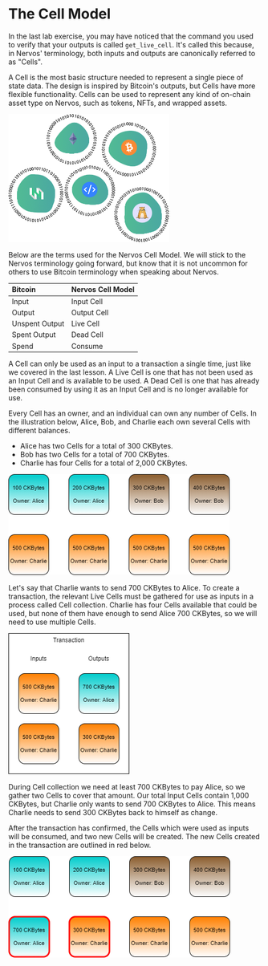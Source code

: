 # The Cell Model

In the last lab exercise, you may have noticed that the command you used to verify that your outputs is called `get_live_cell`. It's called this because, in Nervos' terminology, both inputs and outputs are canonically referred to as "Cells".

A Cell is the most basic structure needed to represent a single piece of state data. The design is inspired by Bitcoin's outputs, but Cells have more flexible functionality. Cells can be used to represent any kind of on-chain asset type on Nervos, such as tokens, NFTs, and wrapped assets.

![](../.gitbook/assets/cell-model.png)

Below are the terms used for the Nervos Cell Model. We will stick to the Nervos terminology going forward, but know that it is not uncommon for others to use Bitcoin terminology when speaking about Nervos.

| Bitcoin | Nervos Cell Model |
| :--- | :--- |
| Input | Input Cell |
| Output | Output Cell |
| Unspent Output | Live Cell |
| Spent Output | Dead Cell |
| Spend | Consume  |

A Cell can only be used as an input to a transaction a single time, just like we covered in the last lesson. A Live Cell is one that has not been used as an Input Cell and is available to be used. A Dead Cell is one that has already been consumed by using it as an Input Cell and is no longer available for use.

Every Cell has an owner, and an individual can own any number of Cells. In the illustration below, Alice, Bob, and Charlie each own several Cells with different balances.

* Alice has two Cells for a total of 300 CKBytes.
* Bob has two Cells for a total of 700 CKBytes.
* Charlie has four Cells for a total of 2,000 CKBytes.

![](../.gitbook/assets/cell-owners.png)

Let's say that Charlie wants to send 700 CKBytes to Alice. To create a transaction, the relevant Live Cells must be gathered for use as inputs in a process called Cell collection. Charlie has four Cells available that could be used, but none of them have enough to send Alice 700 CKBytes, so we will need to use multiple Cells.

![](../.gitbook/assets/charlie-transaction.png)

During Cell collection we need at least 700 CKBytes to pay Alice, so we gather two Cells to cover that amount. Our total Input Cells contain 1,000 CKBytes, but Charlie only wants to send 700 CKBytes to Alice. This means Charlie needs to send 300 CKBytes back to himself as change.

After the transaction has confirmed, the Cells which were used as inputs will be consumed, and two new Cells will be created. The new Cells created in the transaction are outlined in red below. 

![](../.gitbook/assets/cell-owners-2.png)



